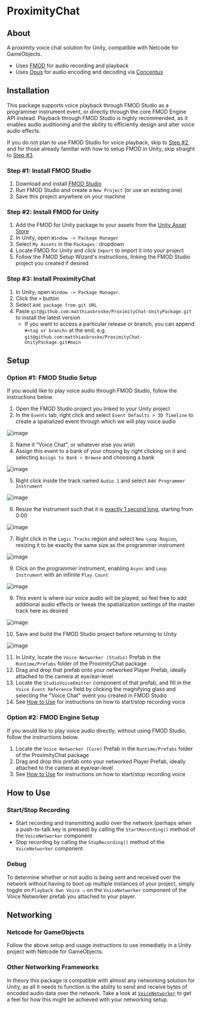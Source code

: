 # ProximityChat

## About
A proximity voice chat solution for Unity, compatible with Netcode for GameObjects.
- Uses [FMOD](https://www.fmod.com/) for audio recording and playback
- Uses [Opus](https://opus-codec.org/) for audio encoding and decoding via [Concentus](https://github.com/lostromb/concentus)

## Installation
This package supports voice playback through FMOD Studio as a programmer instrument event, or directly through the core FMOD Engine API instead.
Playback through FMOD Studio is highly recommended, as it enables audio auditioning and the ability to efficiently design and alter voice audio effects. 

If you do not plan to use FMOD Studio for voice playback, skip to [Step #2](#step-2-install-fmod-for-unity), and for those already familiar with how to setup FMOD in Unity, skip straight to [Step #3](#step-3-install-proximitychat).

### Step #1: Install FMOD Studio
1. Download and install [FMOD Studio](https://www.fmod.com/download#fmodstudio)
2. Run FMOD Studio and create a ```New Project``` (or use an existing one)
3. Save this project anywhere on your machine

### Step #2: Install FMOD for Unity
1. Add the FMOD for Unity package to your assets from the [Unity Asset Store](https://assetstore.unity.com/packages/tools/audio/fmod-for-unity-161631)
2. In Unity, open ```Window -> Package Manager```
3. Select ```My Assets``` in the ```Packages:``` dropdown
4. Locate FMOD for Unity and click ```Import``` to import it into your project
5. Follow the FMOD Setup Wizard's instructions, linking the FMOD Studio project you created if desired

### Step #3: Install ProximityChat
1. In Unity, open ```Window -> Package Manager```. 
2. Click the ```+``` button
3. Select ```Add package from git URL```
4. Paste ```git@github.com:matthiasbroske/ProximityChat-UnityPackage.git``` to install the latest version
    - If you want to access a particular release or branch, you can append ```#<tag or branch>``` at the end,
      e.g. ```git@github.com:matthiasbroske/ProximityChat-UnityPackage.git#main```

## Setup

### Option #1: FMOD Studio Setup
If you would like to play voice audio through FMOD Studio, follow the instructions below.
1. Open the FMOD Studio project you linked to your Unity project
2. In the ```Events``` tab, right click and select ```Event Defaults > 3D Timeline``` to create a spatialized event through which we will play voice audio

![image](https://github.com/matthiasbroske/ProximityChat-UnityPackage/assets/82914350/fbbc364b-06b2-4366-bacd-f90d739d7ad4)

3. Name it "Voice Chat", or whatever else you wish
4. Assign this event to a bank of your chosing by right clicking on it and selecting ```Assign to Bank > Browse``` and choosing a bank

![image](https://github.com/matthiasbroske/ProximityChat-UnityPackage/assets/82914350/433042c1-7ccc-4d89-9005-ae5318ef3787)

5. Right click inside the track named ```Audio 1``` and select ```Add Programmer Instrument```
   
![image](https://github.com/matthiasbroske/ProximityChat-UnityPackage/assets/82914350/1016551b-4316-464d-b5a1-adb789a9b0db)

6. Resize the instrument such that it is <ins>exactly 1 second long</ins>, starting from 0:00

![image](https://github.com/matthiasbroske/ProximityChat-UnityPackage/assets/82914350/32f06d2d-4f24-44b4-b6b9-2612f71b9181)

7. Right click in the ```Logic Tracks``` region and select ```New Loop Region```, resizing it to be exactly the same size as
   the programmer instrument

![image](https://github.com/matthiasbroske/ProximityChat-UnityPackage/assets/82914350/fc8e487e-be0c-49d0-91c8-bebbbf929829)

9. Click on the programmer instrument, enabling ```Async``` and ```Loop Instrument``` with an infinite ```Play Count```

![image](https://github.com/matthiasbroske/ProximityChat-UnityPackage/assets/82914350/9b337f37-3c74-410f-84c8-c9e855136fc8)

9. This event is where our voice audio will be played, so feel free to add additional audio effects or tweak the spatialization
   settings of the master track here as desired

![image](https://github.com/matthiasbroske/ProximityChat-UnityPackage/assets/82914350/5346672a-586c-4fd5-bf82-3d7a7408d7a1)

10. Save and build the FMOD Studio project before returning to Unity

![image](https://github.com/matthiasbroske/ProximityChat-UnityPackage/assets/82914350/3ab6eb85-80a2-470a-9296-564350c35051)

11. In Unity, locate the ```Voice Networker (Studio)``` Prefab in the ```Runtime/Prefabs``` folder of the ProximityChat package
12. Drag and drop that prefab onto your networked Player Prefab, ideally attached to the camera at eye/ear-level
13. Locate the ```StudioVoiceEmitter``` component of that prefab, and fill in the ```Voice Event Reference``` field by clicking the magnifying glass and
    selecting the "Voice Chat" event you created in FMOD Studio
14. See [How to Use](#how-to-use) for instructions on how to start/stop recording voice

### Option #2: FMOD Engine Setup
If you would like to play voice audio directly, without using FMOD Studio, follow the instructions below.
1. Locate the ```Voice Networker (Core)``` Prefab in the ```Runtime/Prefabs``` folder of the ProximityChat package
2. Drag and drop this prefab onto your networked Player Prefab, ideally attached to the camera at eye/ear-level
3. See [How to Use](#how-to-use) for instructions on how to start/stop recording voice

## How to Use

### Start/Stop Recording
- Start recording and transmitting audio over the network (perhaps when a push-to-talk key is pressed) by calling the ```StartRecording()``` method of the ```VoiceNetworker``` component
- Stop recording by calling the ```StopRecording()``` method of the ```VoiceNetworker``` component

### Debug
To determine whether or not audio is being sent and received over the network without having to boot up multiple instances of
your project, simply toggle on ```Playback Own Voice ☑``` on the ```VoiceNetworker``` component of the Voice Networker prefab you attached
to your player.

## Networking

### Netcode for GameObjects
Follow the above setup and usage instructions to use immediatly in a Unity project with Netcode for GameObjects.

### Other Networking Frameworks
In theory this package is compatible with almost any networking solution for Unity, as all it needs to function is the ability
to send and receive bytes of encoded audio data over the network.
Take a look at [```VoiceNetworker```](Runtime/Scripts/Voice/VoiceNetworker.cs) to get a feel for how this might be achieved with your networking setup.
